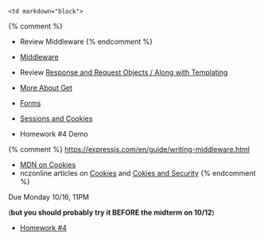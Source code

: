 	<td markdown="block">

{% comment %}
* Review Middleware
{% endcomment %}

* [Middleware](slides/09/middleware.html)
* Review [Response and Request Objects / Along with Templating](slides/09/request-response.html)
* [More About Get](slides/10/review-get.html)
* [Forms](slides/10/forms.html)
* [Sessions and Cookies](slides/10/sessions.html)
* Homework #4 Demo

<!-- 
* [Maybe Static Sites, Remote Server](slides/08/static.html)
* [Maybe Debugging](slides/09/debugging.html)

* [](slides//.html)
* [](slides//.html)
-->
</td>
	<td markdown="block">

{% comment %}
https://expressjs.com/en/guide/writing-middleware.html
* [MDN on Cookies](https://developer.mozilla.org/en-US/docs/Web/HTTP/Cookies)
* nczonline articles on [Cookies](https://www.nczonline.net/blog/2009/05/05/http-cookies-explained/) and [Cokies and Security](https://www.nczonline.net/blog/2009/05/12/cookies-and-security/)
{% endcomment %}
</td>
	<td markdown="block">

Due Monday 10/16, 11PM 

(__but you should probably try it BEFORE the midterm on 10/12__)

* [Homework #4](homework/04.html)


</td>
